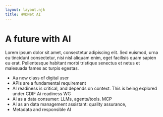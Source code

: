 ```yaml
---
layout: layout.njk
title: HVDNet AI
---
```


# A future with AI

Lorem ipsum dolor sit amet, consectetur adipiscing elit. Sed euismod, urna eu tincidunt consectetur, nisi nisl aliquam enim, eget facilisis quam sapien eu erat. Pellentesque habitant morbi tristique senectus et netus et malesuada fames ac turpis egestas.

- Aa new class of digital user
- APIs are a fundamental requirement
- AI readiness is critical, and depends on context. This is being explored under CDIF Ai readiness WG
- AI as a data consumer: LLMs, agents/tools. MCP
- AI as an data management assistant: quality assurance, 
- Metadata and responsible AI

